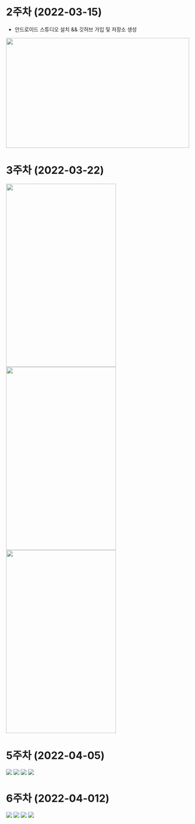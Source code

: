 # 2주차 (2022-03-15)
  - 안드로이드 스튜디오 설치 && 깃허브 가입 및 저장소 생성

<img width="500" height="300" src="./pic/2st.png"></img>


# 3주차 (2022-03-22)

<img width="300" height="500" src="./pic/3주차_메인.jpg"></img>
<img width="300" height="500" src="./pic/3주차_네이버.jpg"></img>
<img width="300" height="500" src="./pic/3주차_전화걸기.jpg"></img>


# 5주차 (2022-04-05)

<img width="" height="" src="./pic/activity_main_5.jpg"></img>
<img width="" height="" src="./pic/MainActivity_5.jpg"></img>
<img width="" height="" src="./pic/catView.jpg"></img>
<img width="" height="" src="./pic/dogView.jpg"></img>


# 6주차 (2022-04-012)

<img width="" height="" src="./pic/activity_main_6.jpg"></img>
<img width="" height="" src="./pic/MainActivity_6.jpg"></img> 
<img width="" height="" src="./pic/image01.jpg"></img>
<img width="" height="" src="./pic/image02.jpg"></img>
